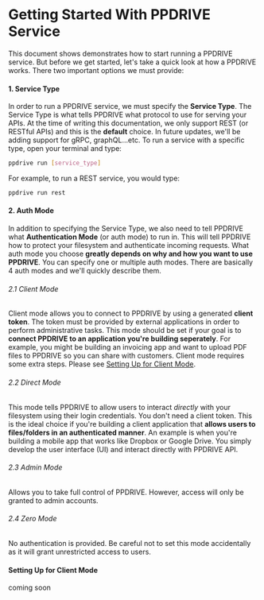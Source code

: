 # Getting Started With PPDRIVE Service
This document shows demonstrates how to start running a PPDRIVE service. But before we get started, let's take a quick look at how a PPDRIVE works. There two important options we must provide:

#### 1. Service Type
In order to run a PPDRIVE service, we must specify the **Service Type**. The Service Type is what tells PPDRIVE what protocol to use for serving your APIs. At the time of writing this documentation, we only support REST (or RESTful APIs) and this is the **default** choice. In future updates, we'll be adding support for gRPC, graphQL...etc. To run a service with a specific type, open your terminal and type:
```sh
ppdrive run [service_type]
```

For example, to run a REST service, you would type:
```sh
ppdrive run rest
```

#### 2. Auth Mode
In addition to specifying the Service Type, we also need to tell PPDRIVE what **Authentication Mode** (or auth mode) to run in. This will tell PPDRIVE how to protect your filesystem and authenticate incoming requests. What auth mode you choose **greatly depends on why and how you want to use PPDRIVE**. You can specify one or multiple auth modes. There are basically 4 auth modes and we'll quickly describe them.

###### 2.1 Client Mode
Client mode allows you to connect to PPDRIVE by using a generated **client token**. The token must be provided by external applications in order to perform administrative tasks. This mode should be set if your goal is to **connect PPDRIVE to an application you're building seperately**. For example, you might be building an invoicing app and want to upload PDF files to PPDRIVE so you can share with customers. Client mode requires some extra steps. Please see [Setting Up for Client Mode](#setting-up-for-client-mode).

###### 2.2 Direct Mode
This mode tells PPDRIVE to allow users to interact _directly_ with your filesystem using their login credentials. You don't need a client token. This is the ideal choice if you're building a client application that **allows users to files/folders in an authenticated manner**. An example is when you're building a mobile app that works like Dropbox or Google Drive. You simply develop the user interface (UI) and interact directly with PPDRIVE API.

###### 2.3 Admin Mode
Allows you to take full control of PPDRIVE. However, access will only be granted to admin accounts.

###### 2.4 Zero Mode
No authentication is provided. Be careful not to set this mode accidentally as it will grant unrestricted access to users.

#### Setting Up for Client Mode
coming soon

